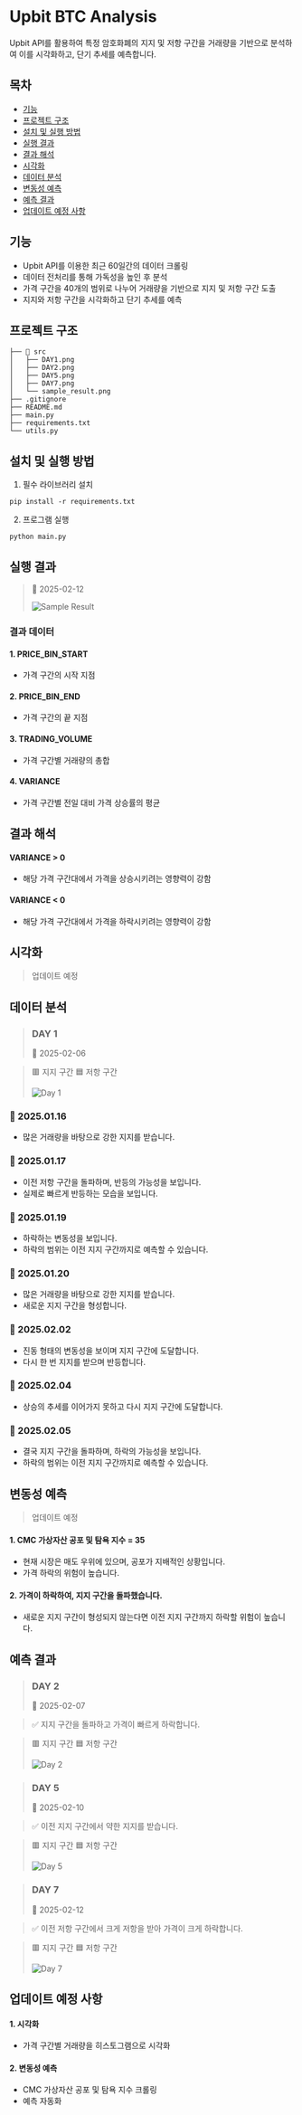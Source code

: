 # Upbit BTC Analysis
Upbit API를 활용하여 특정 암호화폐의 지지 및 저항 구간을 거래량을 기반으로 분석하여 이를 시각화하고, 단기 추세를 예측합니다.

## 목차
- [기능](#기능)
- [프로젝트 구조](#프로젝트-구조)
- [설치 및 실행 방법](#설치-및-실행-방법)
- [실행 결과](#실행-결과)
- [결과 해석](#결과-해석)
- [시각화](#시각화)
- [데이터 분석](#데이터-분석)
- [변동성 예측](#변동성-예측)
- [예측 결과](#예측-결과)
- [업데이트 예정 사항](#업데이트-예정-사항)

## 기능
- Upbit API를 이용한 최근 60일간의 데이터 크롤링
- 데이터 전처리를 통해 가독성을 높인 후 분석
- 가격 구간을 40개의 범위로 나누어 거래량을 기반으로 지지 및 저항 구간 도출
- 지지와 저항 구간을 시각화하고 단기 추세를 예측

## 프로젝트 구조
```
├── 📂 src
│   ├── DAY1.png
│   ├── DAY2.png
│   ├── DAY5.png
│   ├── DAY7.png
│   └── sample_result.png
├── .gitignore
├── README.md
├── main.py
├── requirements.txt
└── utils.py
```

## 설치 및 실행 방법
1. 필수 라이브러리 설치
```
pip install -r requirements.txt
```
2. 프로그램 실행
```
python main.py
```

## 실행 결과
> 📆 2025-02-12
>
> ![Sample Result](./src/sample_result.png)

### 결과 데이터
#### 1. PRICE_BIN_START
- 가격 구간의 시작 지점
#### 2. PRICE_BIN_END
- 가격 구간의 끝 지점
#### 3. TRADING_VOLUME
- 가격 구간별 거래량의 총합
#### 4. VARIANCE
- 가격 구간별 전일 대비 가격 상승률의 평균

## 결과 해석
#### VARIANCE > 0
- 해당 가격 구간대에서 가격을 상승시키려는 영향력이 강함
#### VARIANCE < 0
- 해당 가격 구간대에서 가격을 하락시키려는 영향력이 강함

## 시각화
> 업데이트 예정

## 데이터 분석
> ### DAY 1
> 
> 📆 2025-02-06

> 🟥 지지 구간 🟦 저항 구간
>
> ![Day 1](./src/DAY1.png)

### 📆 2025.01.16
- 많은 거래량을 바탕으로 강한 지지를 받습니다.
### 📆 2025.01.17
- 이전 저항 구간을 돌파하며, 반등의 가능성을 보입니다.
- 실제로 빠르게 반등하는 모습을 보입니다.
### 📆 2025.01.19
- 하락하는 변동성을 보입니다.
- 하락의 범위는 이전 지지 구간까지로 예측할 수 있습니다.
### 📆 2025.01.20
- 많은 거래량을 바탕으로 강한 지지를 받습니다.
- 새로운 지지 구간을 형성합니다.
### 📆 2025.02.02
- 진동 형태의 변동성을 보이며 지지 구간에 도달합니다.
- 다시 한 번 지지를 받으며 반등합니다.
### 📆 2025.02.04
- 상승의 추세를 이어가지 못하고 다시 지지 구간에 도달합니다.
### 📆 2025.02.05
- 결국 지지 구간을 돌파하며, 하락의 가능성을 보입니다.
- 하락의 범위는 이전 지지 구간까지로 예측할 수 있습니다.

## 변동성 예측
> 업데이트 예정
#### 1. CMC 가상자산 공포 및 탐욕 지수 = 35
- 현재 시장은 매도 우위에 있으며, 공포가 지배적인 상황입니다.
- 가격 하락의 위험이 높습니다.
#### 2. 가격이 하락하여, 지지 구간을 돌파했습니다.
- 새로운 지지 구간이 형성되지 않는다면 이전 지지 구간까지 하락할 위험이 높습니다.

## 예측 결과
> ### DAY 2
>
> 📆 2025-02-07

> ✅ 지지 구간을 돌파하고 가격이 빠르게 하락합니다.

> 🟥 지지 구간 🟦 저항 구간
>
> ![Day 2](./src/DAY2.png)

> ### DAY 5
> 
> 📆 2025-02-10

> ✅ 이전 지지 구간에서 약한 지지를 받습니다.

> 🟥 지지 구간 🟦 저항 구간
>
> ![Day 5](./src/DAY5.png)

> ### DAY 7
> 
> 📆 2025-02-12

> ✅ 이전 저항 구간에서 크게 저항을 받아 가격이 크게 하락합니다.

> 🟥 지지 구간 🟦 저항 구간
>
> ![Day 7](./src/DAY7.png)

## 업데이트 예정 사항
#### 1. 시각화
- 가격 구간별 거래량을 히스토그램으로 시각화
#### 2. 변동성 예측
- CMC 가상자산 공포 및 탐욕 지수 크롤링
- 예측 자동화